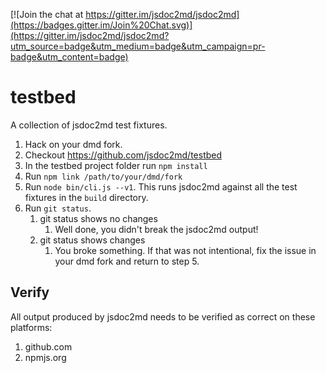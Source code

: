 [![Join the chat at https://gitter.im/jsdoc2md/jsdoc2md](https://badges.gitter.im/Join%20Chat.svg)](https://gitter.im/jsdoc2md/jsdoc2md?utm_source=badge&utm_medium=badge&utm_campaign=pr-badge&utm_content=badge)

# testbed

A collection of jsdoc2md test fixtures.

1. Hack on your dmd fork.
1. Checkout https://github.com/jsdoc2md/testbed
1. In the testbed project folder run `npm install`
1. Run `npm link /path/to/your/dmd/fork`
1. Run `node bin/cli.js --v1`. This runs jsdoc2md against all the test fixtures in the `build` directory.
1. Run `git status`.
    1. git status shows no changes
        1. Well done, you didn't break the jsdoc2md output!
    1. git status shows changes
        1. You broke something. If that was not intentional, fix the issue in your dmd fork and return to step 5.


## Verify

All output produced by jsdoc2md needs to be verified as correct on these platforms:

1. github.com
2. npmjs.org
